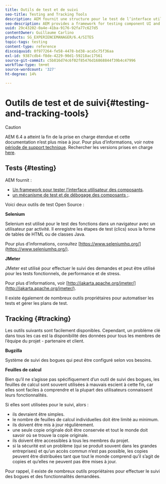 ```yaml
---
title: Outils de test et de suivi
seo-title: Testing and Tracking Tools
description: AEM fournit une structure pour le test de l’interface utilisateur des composants et un mécanisme pour le test et le débogage des composants.
seo-description: AEM provides a framework for testing component UI and a mechanism for testing and debugging components
uuid: 29c43202-0a4e-41ba-9176-92fa77c627d5
contentOwner: Guillaume Carlino
products: SG_EXPERIENCEMANAGER/6.4/SITES
topic-tags: testing
content-type: reference
discoiquuid: 0f977264-fe58-4478-bd38-aca5c75f36aa
exl-id: 9387cdb4-f8de-4229-90d1-59218ac17561
source-git-commit: c5b816d74c6f02f85476d16868844f39b4c47996
workflow-type: tm+mt
source-wordcount: '327'
ht-degree: 14%

---
```


# Outils de test et de suivi{#testing-and-tracking-tools}

>[!CAUTION]
>
>AEM 6.4 a atteint la fin de la prise en charge étendue et cette documentation n’est plus mise à jour. Pour plus d’informations, voir notre [période de support technique](https://helpx.adobe.com/fr/support/programs/eol-matrix.html). Rechercher les versions prises en charge [here](https://experienceleague.adobe.com/docs/?lang=fr).

## Tests {#testing}

AEM fournit :

* [Un framework pour tester l’interface utilisateur des composants](/help/sites-developing/hobbes.md).
* [un mécanisme de test et de débogage des composants ;](/help/sites-developing/developer-mode.md).

Voici deux outils de test Open Source :

**Selenium**

Selenium est utilisé pour le test des fonctions dans un navigateur avec un utilisateur par activité. Il enregistre les étapes de test (clics) sous la forme de tables de HTML ou de classes Java.

Pour plus d’informations, consultez [https://www.seleniumhq.org/](https://www.seleniumhq.org/).

**JMeter**

JMeter est utilisé pour effectuer le suivi des demandes et peut être utilisé pour les tests fonctionnels, de performance et de stress.

Pour plus d’informations, voir [http://jakarta.apache.org/jmeter/](http://jakarta.apache.org/jmeter/).

Il existe également de nombreux outils propriétaires pour automatiser les tests et gérer les plans de test.

## Tracking {#tracking}

Les outils suivants sont facilement disponibles. Cependant, un problème clé dans tous les cas est la disponibilité des données pour tous les membres de l’équipe du projet - partenaire et client.

**Bugzilla**

Système de suivi des bogues qui peut être configuré selon vos besoins.

**Feuilles de calcul**

Bien qu’il ne s’agisse pas spécifiquement d’un outil de suivi des bogues, les feuilles de calcul sont souvent utilisées à mauvais escient à cette fin, car elles sont faciles à comprendre et la plupart des utilisateurs connaissent leurs fonctionnalités.

Si elles sont utilisées pour le suivi, alors :

* ils devraient être simples.
* le nombre de feuilles de calcul individuelles doit être limité au minimum.
* ils doivent être mis à jour régulièrement.
* une seule copie originale doit être conservée et tout le monde doit savoir où se trouve la copie originale.
* ils doivent être accessibles à tous les membres du projet.
* si la sécurité est un problème (qui se produit souvent dans les grandes entreprises) et qu’un accès commun n’est pas possible, les copies peuvent être distribuées tant que tout le monde comprend qu’il s’agit de copies et qu’elles ne peuvent pas être mises à jour.

Pour rappel, il existe de nombreux outils propriétaires pour effectuer le suivi des bogues et des fonctionnalités demandées.
